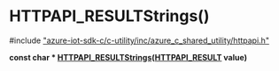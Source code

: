 # HTTPAPI_RESULTStrings()

\#include ["azure-iot-sdk-c/c-utility/inc/azure_c_shared_utility/httpapi.h"](../iot-c-ref-httpapi-h.md)  

**const char * [HTTPAPI_RESULTStrings](#httpapi_8h_1a1e287bdc44b466d745bdabe6d8d19c7a)([HTTPAPI_RESULT](#httpapi_8h_1ae6d85e45d7bb89c3692f17750762557e) value)**

